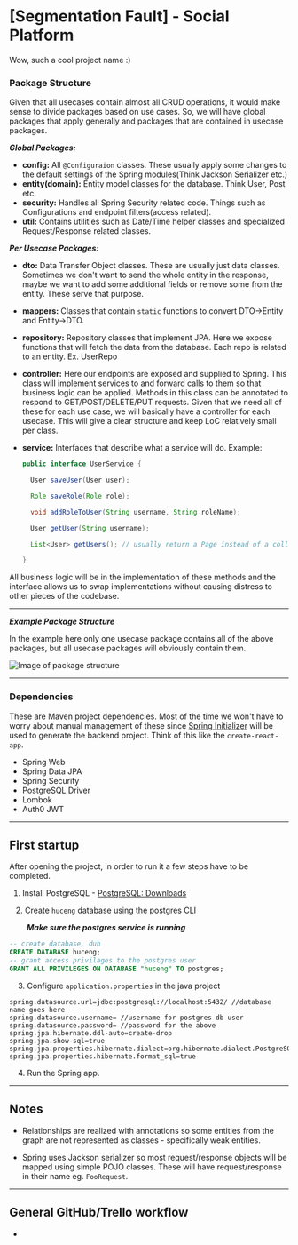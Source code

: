 # [Segmentation Fault] - Social Platform

Wow, such a cool project name :)

### Package Structure

Given that all usecases contain almost all CRUD operations, it would make sense to divide packages based on use cases.
So, we will have global packages that apply generally and packages that are contained in usecase packages.

***Global Packages:***

* **config:** All `@Configuraion` classes. These usually apply some changes to the default settings of the Spring modules(Think Jackson Serializer etc.)
* **entity(domain):** Entity model classes for the database. Think User, Post etc.
* **security:** Handles all Spring Security related code. Things such as Configurations and endpoint filters(access related).
* **util:** Contains utilities such as Date/Time helper classes and specialized Request/Response related classes.

***Per Usecase Packages:***

* **dto:** Data Transfer Object classes. These are usually just data classes. Sometimes we don't want to send the whole entity in the response, maybe we want to add some additional fields or remove some from the entity. These serve that purpose.

* **mappers:** Classes that contain `static` functions to convert DTO->Entity and Entity->DTO.

* **repository:** Repository classes that implement JPA. Here we expose functions that will fetch the data from the database. Each repo is related to an entity. Ex. UserRepo

* **controller:** Here our endpoints are exposed and supplied to Spring. This class will implement services to and forward calls to them so that business logic can be applied. Methods in this class can be annotated to respond to GET/POST/DELETE/PUT requests. Given that we need all of these for each use case, we will basically have a controller for each usecase. This will give a clear structure and keep LoC relatively small per class.

* **service:** Interfaces that describe what a service will do.
  Example: 
  
  ```java
  public interface UserService {
  
    User saveUser(User user);
  
    Role saveRole(Role role);
  
    void addRoleToUser(String username, String roleName);
  
    User getUser(String username);
  
    List<User> getUsers(); // usually return a Page instead of a collection, more efficient
  
  }
  ```

All business logic will be in the implementation of these methods and the interface allows us to swap implementations without causing distress to other pieces of the codebase.

---

***Example Package Structure***

In the example here only one usecase package contains all of the above packages, but all usecase packages will obviously contain them.

![Image of package structure](package_structure.png "Package Structure")

---

### Dependencies

These are Maven project dependencies. Most of the time we won't have to worry about manual management of these since [Spring Initializer](https://start.spring.io/) will be used to generate the backend project. Think of this like the `create-react-app`.

* Spring Web
* Spring Data JPA
* Spring Security
* PostgreSQL Driver
* Lombok
* Auth0 JWT

---

## First startup

After opening the project, in order to run it a few steps have to be completed.

1. Install PostgreSQL - [PostgreSQL: Downloads](https://www.postgresql.org/download/)

   2. Create `huceng` database using the postgres CLI

        ***Make sure the postgres service is running*** 

```sql
-- create database, duh
CREATE DATABASE huceng;
-- grant access privilages to the postgres user
GRANT ALL PRIVILEGES ON DATABASE "huceng" TO postgres;    
```

    3.  Configure `application.properties` in the java project

```
spring.datasource.url=jdbc:postgresql://localhost:5432/ //database name goes here
spring.datasource.username= //username for postgres db user
spring.datasource.password= //password for the above
spring.jpa.hibernate.ddl-auto=create-drop
spring.jpa.show-sql=true
spring.jpa.properties.hibernate.dialect=org.hibernate.dialect.PostgreSQLDialect
spring.jpa.properties.hibernate.format_sql=true
```

    4. Run the Spring app.

----

## Notes

* Relationships are realized with annotations so some entities from the graph are not represented as classes - specifically weak entities.

* Spring uses Jackson serializer so most request/response objects will be mapped using simple POJO classes. These will have request/response in their name eg. `FooRequest`.

----

## General GitHub/Trello workflow

* 
